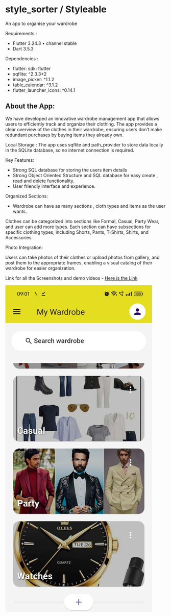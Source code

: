 # style_sorter / Styleable

An app to organise your wardrobe

Requirements :
- Flutter 3.24.3 • channel stable
- Dart 3.5.3

Dependencies :
- flutter:
    sdk: flutter
- sqflite: ^2.3.3+2
- image_picker: ^1.1.2
- table_calendar: ^3.1.2
-  flutter_launcher_icons: ^0.14.1
   


## About the App:

We have developed an innovative wardrobe management app that allows users to efficiently track and organize their clothing. The app provides a clear overview of the clothes in their wardrobe, ensuring users don’t make redundant purchases by buying items they already own.

Local Storage : 
 The app uses sqflite and path_provider to store data locally in the SQLite database, so no internet connection is required.

Key Features:
- Strong SQL database for storing the users item details
- Strong Object Oriented Structure and SQL database for easy create , read and delete functionality.
- User friendly interface and experience.

Organized Sections:
- Wardrobe can have as many sections , cloth types and items as the user wants.

Clothes can be categorized into sections like Formal, Casual, Party Wear, and user can add more types.
Each section can have subsections for specific clothing types, including Shorts, Pants, T-Shirts, Shirts, and Accessories.


Photo Integration:

Users can take photos of their clothes or upload photos from gallery, and post them to the appropriate frames, enabling a visual catalog of their wardrobe for easier organization.


Link for all the Screenshots and demo videos -  [Here is the Link](https://drive.google.com/drive/folders/119zttMtrbcW2E3LfzIPa-ImsME9GaKY6?usp=drive_link)

![Alt text](https://github.com/Siuumanth/Bit-n-Build-20204/blob/main/ReadmePics/sections.jpeg)





